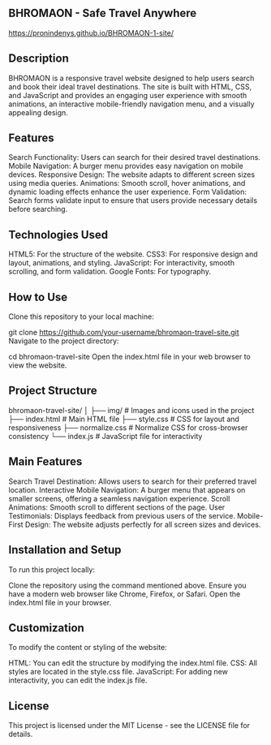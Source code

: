 ## BHROMAON - Safe Travel Anywhere
https://pronindenys.github.io/BHROMAON-1-site/

## Description
BHROMAON is a responsive travel website designed to help users search and book their ideal travel destinations. The site is built with HTML, CSS, and JavaScript and provides an engaging user experience with smooth animations, an interactive mobile-friendly navigation menu, and a visually appealing design.

## Features
Search Functionality: Users can search for their desired travel destinations.
Mobile Navigation: A burger menu provides easy navigation on mobile devices.
Responsive Design: The website adapts to different screen sizes using media queries.
Animations: Smooth scroll, hover animations, and dynamic loading effects enhance the user experience.
Form Validation: Search forms validate input to ensure that users provide necessary details before searching.

## Technologies Used
HTML5: For the structure of the website.
CSS3: For responsive design and layout, animations, and styling.
JavaScript: For interactivity, smooth scrolling, and form validation.
Google Fonts: For typography.

## How to Use
Clone this repository to your local machine:

git clone https://github.com/your-username/bhromaon-travel-site.git
Navigate to the project directory:

cd bhromaon-travel-site
Open the index.html file in your web browser to view the website.

## Project Structure

bhromaon-travel-site/
│
├── img/                  # Images and icons used in the project
├── index.html            # Main HTML file
├── style.css             # CSS for layout and responsiveness
├── normalize.css         # Normalize CSS for cross-browser consistency
└── index.js              # JavaScript file for interactivity

## Main Features
Search Travel Destination: Allows users to search for their preferred travel location.
Interactive Mobile Navigation: A burger menu that appears on smaller screens, offering a seamless navigation experience.
Scroll Animations: Smooth scroll to different sections of the page.
User Testimonials: Displays feedback from previous users of the service.
Mobile-First Design: The website adjusts perfectly for all screen sizes and devices.

## Installation and Setup
To run this project locally:

Clone the repository using the command mentioned above.
Ensure you have a modern web browser like Chrome, Firefox, or Safari.
Open the index.html file in your browser.

## Customization
To modify the content or styling of the website:

HTML: You can edit the structure by modifying the index.html file.
CSS: All styles are located in the style.css file.
JavaScript: For adding new interactivity, you can edit the index.js file.

## License
This project is licensed under the MIT License - see the LICENSE file for details.
